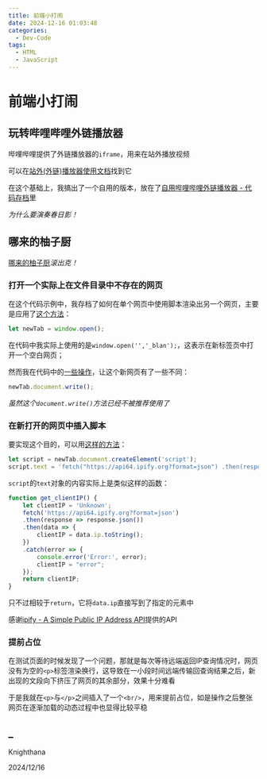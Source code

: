 ```yaml
---
title: 前端小打闹
date: 2024-12-16 01:03:48
categories:
  - Dev-Code
tags:
  - HTML
  - JavaScript
---
```


# 前端小打闹

## 玩转哔哩哔哩外链播放器

哔哩哔哩提供了外链播放器的`iframe`，用来在站外播放视频

可以在[站外(外链)播放器使用文档](https://player.bilibili.com/)找到它

在这个基础上，我搞出了一个自用的版本，放在了[自用哔哩哔哩外链播放器 - 代码存档](/external_ref_docs/self_usage_bilibili_external_linkplayer.html)里

*为什么要演奏春日影！*

## 哪来的柚子厨

[哪来的柚子厨](/external_ref_docs/button0721.html)*滚出克！*

### 打开一个实际上在文件目录中不存在的网页

在这个代码示例中，我存档了如何在单个网页中使用脚本渲染出另一个网页，主要是应用了[这个方法](https://developer.mozilla.org/zh-CN/docs/Web/API/Window/open)：

```javascript
let newTab = window.open();
```

在代码中我实际上使用的是`window.open('','_blan');`，这表示在新标签页中打开一个空白网页；

然而我在代码中的[一些操作](https://developer.mozilla.org/zh-CN/docs/Web/API/Document/write)，让这个新网页有了一些不同：

```javascript
newTab.document.write();
```

*虽然这个`document.write()`方法已经不被推荐使用了*

### 在新打开的网页中插入脚本

要实现这个目的，可以用[这样的方法](https://developer.mozilla.org/zh-CN/docs/Web/API/Document/createElement)：

```javascript
let script = newTab.document.createElement('script');
script.text = 'fetch("https://api64.ipify.org?format=json") .then(response => response.json()) .then(data => {document.getElementById("ip-address").textContent = data.ip;}) .catch(error => console.error("Error:", error))';
```

`script`的`text`对象的内容实际上是类似这样的函数：
```javascript
function get_clientIP() {
    let clientIP = 'Unknown';
    fetch('https://api64.ipify.org?format=json')
    .then(response => response.json())
    .then(data => {
        clientIP = data.ip.toString();
    })
    .catch(error => {
        console.error('Error:', error);
        clientIP = "error";
    });
    return clientIP;
}
```

只不过相较于`return`，它将`data.ip`直接写到了指定的元素中

感谢[ipify - A Simple Public IP Address API](https://www.ipify.org/)提供的API

### 提前占位

在测试页面的时候发现了一个问题，那就是每次等待远端返回IP查询情况时，网页没有为空的`<p>`标签渲染换行，这导致在一小段时间远端传输回查询结果之后，新出现的文段向下挤压了网页的其余部分，效果十分难看

于是我就在`<p>`与`</p>`之间插入了一个`<br/>`，用来提前占位，如是操作之后整张网页在逐渐加载的动态过程中也显得比较平稳

## _

Knighthana

2024/12/16
